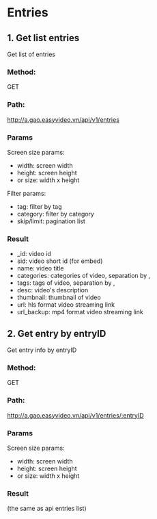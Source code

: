 # Entries
## 1. Get list entries

Get list of entries
### Method: 
GET
### Path: 
http://a.gao.easyvideo.vn/api/v1/entries
### Params

Screen size params:
* width: screen width
* height: screen height
* or size: width x height

Filter params:
* tag: filter by tag
* category: filter by category
* skip/limit: pagination list 


### Result
* _id: video id
* sid: video short id (for embed) 
* name: video title
* categories: categories of video, separation by ,
* tags: tags of video, separation by ,
* desc: video's description
* thumbnail: thumbnail of video
* url: hls format video streaming link
* url_backup: mp4 format video streaming link

## 2. Get entry by entryID

Get entry info by entryID
### Method: 
GET
### Path: 
http://a.gao.easyvideo.vn/api/v1/entries/:entryID
### Params

Screen size params:
* width: screen width
* height: screen height
* or size: width x height

### Result
(the same as api entries list)